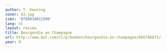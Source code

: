 ```yaml
---
author: T. Keuning
cover: 43.jpg
isbn: '9789018012599'
lang: nl
layout: review
title: Bourgondie en Champagne
url: http://www.bol.com/nl/p/boeken/bourgondie-en-champagne/666786872/index.html
year: 0
---
```


